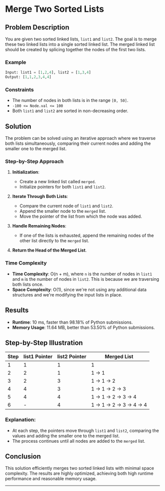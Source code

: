 # Merge Two Sorted Lists

## Problem Description

You are given two sorted linked lists, `list1` and `list2`. The goal is to merge these two linked lists into a single sorted linked list. The merged linked list should be created by splicing together the nodes of the first two lists.

### Example

```python
Input: list1 = [1,2,4], list2 = [1,3,4]
Output: [1,1,2,3,4,4]
```

### Constraints

- The number of nodes in both lists is in the range `[0, 50]`.
- `-100 <= Node.val <= 100`
- Both `list1` and `list2` are sorted in non-decreasing order.

## Solution

The problem can be solved using an iterative approach where we traverse both lists simultaneously, comparing their current nodes and adding the smaller one to the merged list.

### Step-by-Step Approach

1. **Initialization**: 
    - Create a new linked list called `merged`.
    - Initialize pointers for both `list1` and `list2`.

2. **Iterate Through Both Lists**:
    - Compare the current node of `list1` and `list2`.
    - Append the smaller node to the `merged` list.
    - Move the pointer of the list from which the node was added.

3. **Handle Remaining Nodes**:
    - If one of the lists is exhausted, append the remaining nodes of the other list directly to the `merged` list.

4. **Return the Head of the Merged List**.

### Time Complexity

- **Time Complexity**: O(n + m), where `n` is the number of nodes in `list1` and `m` is the number of nodes in `list2`. This is because we are traversing both lists once.
- **Space Complexity**: O(1), since we're not using any additional data structures and we're modifying the input lists in place.

## Results

- **Runtime**: 10 ms, faster than 98.18% of Python submissions.
- **Memory Usage**: 11.64 MB, better than 53.50% of Python submissions.

## Step-by-Step Illustration

| Step | list1 Pointer | list2 Pointer | Merged List  |
|------|---------------|---------------|--------------|
| 1    | 1             | 1             | 1            |
| 2    | 2             | 1             | 1 -> 1       |
| 3    | 2             | 3             | 1 -> 1 -> 2  |
| 4    | 4             | 3             | 1 -> 1 -> 2 -> 3  |
| 5    | 4             | 4             | 1 -> 1 -> 2 -> 3 -> 4 |
| 6    | -             | 4             | 1 -> 1 -> 2 -> 3 -> 4 -> 4 |

### Explanation:

- At each step, the pointers move through `list1` and `list2`, comparing the values and adding the smaller one to the merged list.
- The process continues until all nodes are added to the `merged` list.

## Conclusion
This solution efficiently merges two sorted linked lists with minimal space complexity. The results are highly optimized, achieving both high runtime performance and reasonable memory usage.

---
